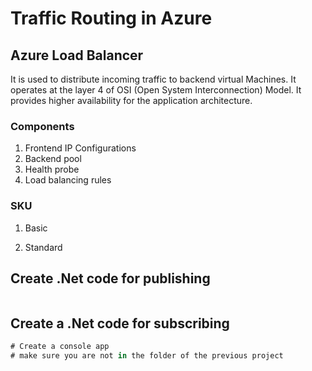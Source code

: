 # Traffic Routing in Azure


## Azure Load Balancer

It is used to distribute incoming traffic to backend virtual Machines.
It operates at the layer 4 of OSI (Open System Interconnection) Model.
It provides higher availability for the application architecture.

### Components
1. Frontend IP Configurations
2. Backend pool
3. Health probe
4. Load balancing rules

### SKU
1. Basic

2. Standard



## Create .Net code for publishing
```c#

```

## Create a .Net code for subscribing
```c#
# Create a console app
# make sure you are not in the folder of the previous project
```



